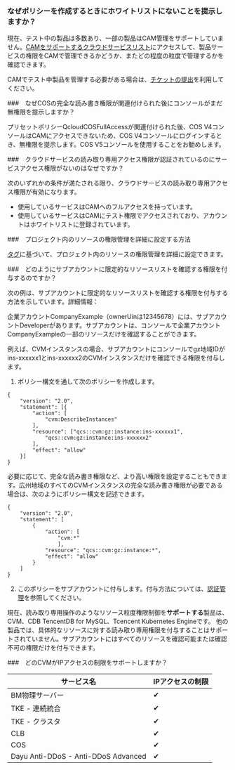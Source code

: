### なぜポリシーを作成するときにホワイトリストにないことを提示しますか？

現在、テスト中の製品は多数あり、一部の製品はCAM管理をサポートしていません。[CAMをサポートするクラウドサービスリスト](https://intl.cloud.tencent.com/document/product/598/10588)にアクセスして、製品サービスの権限をCAMで管理できるかどうか、またどの程度の粒度で管理するかを確認できます。

CAMでテスト中製品を管理する必要がある場合は、[チケットの提出](https://console.cloud.tencent.com/workorder)を利用してください。



###　なぜCOSの完全な読み書き権限が関連付けられた後にコンソールがまだ無権限を提示しますか？

プリセットポリシーQcloudCOSFullAccessが関連付けられた後、COS V4コンソールはCAMにアクセスできないため、COS V4コンソールにログインするとき、無権限を提示します。COS V5コンソールを使用することをお勧めします。 



###　クラウドサービスの読み取り専用アクセス権限が認証されているのにサービスアクセス権限がないのはなぜですか？

次のいずれかの条件が満たされる限り、クラウドサービスの読み取り専用アクセス権限が有効になります。
 - 使用しているサービスはCAMへのフルアクセスを持っています。
 - 使用しているサービスはCAMにテスト権限でアクセスされており、アカウントはホワイトリストに登録されています。



###　プロジェクト内のリソースの権限管理を詳細に設定する方法

[タグ](https://cloud.tencent.com/document/product/651)に基づいて、プロジェクト内のリソースの権限管理を詳細に設定できます。 


###　どのようにサブアカウントに限定的なリソースリストを確認する権限を付与するのですか？

次の例は、サブアカウントに限定的なリソースリストを確認する権限を付与する方法を示しています。詳細情報：

企業アカウントCompanyExample（ownerUinは12345678）には、サブアカウントDeveloperがあります。サブアカウントは、コンソールで企業アカウントCompanyExampleの一部のリソースだけを確認することができます。

例えば、CVMインスタンスの場合、サブアカウントにコンソールでgz地域IDがins-xxxxxx1とins-xxxxxx2のCVMインスタンスだけを確認できる権限を付与します。

1. ポリシー構文を通して次のポリシーを作成します。
```
{
	"version": "2.0",
	"statement": [{
		"action": [
			"cvm:DescribeInstances"
		],
		"resource": ["qcs::cvm:gz:instance:ins-xxxxxx1",
			"qcs::cvm:gz:instance:ins-xxxxxx2"
		],
		"effect": "allow"
	}]
}
```
必要に応じて、完全な読み書き権限など、より高い権限を設定することもできます。広州地域のすべてのCVMインスタンスの完全な読み書き権限が必要である場合は、次のようにポリシー構文を記述できます。
```
{
    "version": "2.0",
    "statement": [
        {
            "action": [
                "cvm:*"
                ],
            "resource": "qcs::cvm:gz:instance:*",
            "effect": "allow"
        }
    ]
}
```

2. このポリシーをサブアカウントに付与します。付与方法については、[認証管理](https://intl.cloud.tencent.com/document/product/598/10602)を参照してください。

現在、読み取り専用操作のようなリソース粒度権限制御を**サポートする**製品は、CVM、CDB TencentDB for MySQL、Tcencent Kubernetes Engineです。
他の製品では、具体的なリソースに対する読み取り専用権限を付与することはサポートされていません。サブアカウントにはすべてのリソースを確認可能または確認不可の権限だけを付与できます。



###　どのCVMがIPアクセスの制限をサポートしますか？

| サービス名                   | IPアクセスの制限 |
| -------------------------- | ------------ |
| BM物理サーバー             | ✔            |
| TKE - 連続統合        | ✔            |
| TKE - クラスタ            | ✔            |
| CLB                   | ✔            |
| COS                   | ✔            |
| Dayu Anti-DDoS - Anti-DDoS Advanced | ✔            |

